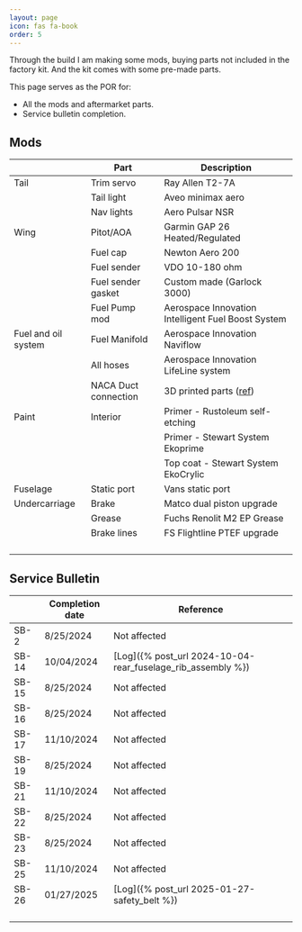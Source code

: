 ```yaml
---
layout: page
icon: fas fa-book
order: 5
---
```


Through the build I am making some mods, buying parts not included in the factory kit. And the kit comes with some pre-made parts.

This page serves as the POR for:

- All the mods and aftermarket parts.
- Service bulletin completion.

## Mods

|                     | Part                 | Description                                                         |
| ------------------- | -------------------- | ------------------------------------------------------------------- |
| Tail                | Trim servo           | Ray Allen T2-7A                                                     |
|                     | Tail light           | Aveo minimax aero                                                   |
|                     | Nav lights           | Aero Pulsar NSR                                                     |
| Wing                | Pitot/AOA            | Garmin GAP 26 Heated/Regulated                                      |
|                     | Fuel cap             | Newton Aero 200                                                     |
|                     | Fuel sender          | VDO 10-180 ohm                                                      |
|                     | Fuel sender gasket   | Custom made (Garlock 3000)                                          |
|                     | Fuel Pump mod        | Aerospace Innovation Intelligent Fuel Boost System                  |
| Fuel and oil system | Fuel Manifold        | Aerospace Innovation Naviflow                                       |
|                     | All hoses            | Aerospace Innovation LifeLine system                                |
|                     | NACA Duct connection | 3D printed parts ([ref](https://www.thingiverse.com/thing:6903645)) |
| Paint               | Interior             | Primer - Rustoleum self-etching                                     |
|                     |                      | Primer - Stewart System Ekoprime                                    |
|                     |                      | Top coat - Stewart System EkoCrylic                                 |
| Fuselage            | Static port          | Vans static port                                                    |
| Undercarriage       | Brake                | Matco dual piston upgrade                                           |
|                     | Grease               | Fuchs Renolit M2 EP Grease                                          |
|                     | Brake lines          | FS Flightline PTEF upgrade                                          |
|                     |                      |                                                                     |
|                     |                      |                                                                     |
|                     |                      |                                                                     |
|                     |                      |                                                                     |

## Service Bulletin

|       | Completion date | Reference                                                   |
| ----- | --------------- | ----------------------------------------------------------- |
| SB-2  | 8/25/2024       | Not affected                                                |
| SB-14 | 10/04/2024      | [Log]({% post_url 2024-10-04-rear_fuselage_rib_assembly %}) |
| SB-15 | 8/25/2024       | Not affected                                                |
| SB-16 | 8/25/2024       | Not affected                                                |
| SB-17 | 11/10/2024      | Not affected                                                |
| SB-19 | 8/25/2024       | Not affected                                                |
| SB-21 | 11/10/2024      | Not affected                                                |
| SB-22 | 8/25/2024       | Not affected                                                |
| SB-23 | 8/25/2024       | Not affected                                                |
| SB-25 | 11/10/2024      | Not affected                                                |
| SB-26 | 01/27/2025      | [Log]({% post_url 2025-01-27-safety_belt %})                |
|       |                 |                                                             |
|       |                 |                                                             |
|       |                 |                                                             |
|       |                 |                                                             |
